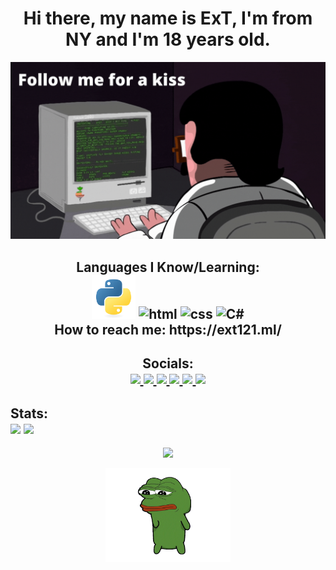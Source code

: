 <h1 align="center">
  Hi there, my name is ExT, I'm from NY and I'm 18 years old.
</h1>

![](lol.gif)
<h2 align="center">
 Languages I Know/Learning: <br>
 <img src="https://raw.githubusercontent.com/devicons/devicon/master/icons/python/python-original.svg" alt="python" width="70">
 <img src="https://cdn.discordapp.com/attachments/858836327751876608/880286437667381268/html5-original-wordmark.png" alt="html" width="70">
 <img src="https://cdn.discordapp.com/attachments/858836327751876608/880286667292966932/css3-original-wordmark.png" alt="css" width="70">
 <img src="https://cdn.discordapp.com/attachments/858836327751876608/880286825590177832/csharp-original.png" alt="C#" width="70"> <br>
 How to reach me: https://ext121.ml/
</h2>

<div height='45' align="center">
<h2>Socials: <br>
<a href="https://github.com/ExTTT"> <img src="https://cdn.jsdelivr.net/npm/simple-icons@3.0.1/icons/github.svg" height='50'> </a>
<a href="https://www.instagram.com/extchasin/"> <img src="https://cdn.jsdelivr.net/npm/simple-icons@3.0.1/icons/instagram.svg" height='50'> </a>
<a href="https://twitter.com/extsus"> <img src="https://cdn.jsdelivr.net/npm/simple-icons@3.0.1/icons/twitter.svg" height='50'> </a>
<a href="https://www.youtube.com/channel/ext121"> <img src="https://cdn.jsdelivr.net/npm/simple-icons@3.0.1/icons/youtube.svg" height='50'> </a>
<a href="https://ext121.ml/"> <img src="https://cdn.jsdelivr.net/npm/simple-icons@3.0.1/icons/icloud.svg" height='50'> </a>
<a href="https://discord.gg/ZZEh3DCXTP"> <img src="https://cdn.jsdelivr.net/npm/simple-icons@3.0.1/icons/discord.svg" height='50'> </a>
 </h2>
</div>

<p align="center">  
<h2> Stats: <br>
<img height=150 src="https://github-readme-stats.vercel.app/api/top-langs/?username=ExTTT&layout=compact&theme=dark">
<img height=150 src="https://github-readme-stats.vercel.app/api?username=ExTTT&count_private=true&show_icons=true&theme=dark">
</h2>
</p>

<p align="center">
<img height=21 src="https://komarev.com/ghpvc/?username=ExTTT">
</p>

<p align="center">  
<img height=150 src="pepe.gif">
</p>

